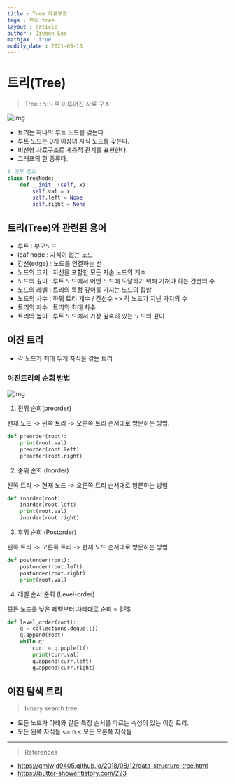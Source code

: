 ```yaml
---
title : Tree 자료구조
tags : 트리 tree
layout : article
author : Jiyeon Lee
mathjax : true
modify_date : 2021-05-13
---
```



# 트리(Tree)

> Tree : 노드로 이루어진 자료 구조

![img](https://gmlwjd9405.github.io/images/data-structure-tree/tree-terms.png)

- 트리는 하나의 루트 노드를 갖는다.
- 루트 노드는 0개 이상의 자식 노드를 갖는다.
- 비선형 자료구조로 계층적 관계를 표현한다.
- 그래프의 한 종류다. 

```python
# 이진 트리
class TreeNode:
    def __init__(self, x):
        self.val = x
        self.left = None
        self.right = None
```

## 트리(Tree)와 관련된 용어

- 루트 : 부모노드
- leaf node : 자식이 없는 노드
- 간선(edge) : 노드를 연결하는 선
- 노드의 크기 : 자신을 포함한 모든 자손 노드의 개수
- 노드의 깊이 : 루트 노드에서 어떤 노드에 도달하기 위해 거쳐야 하는 간선의 수
- 노드의 레벨 : 트리의 특정 깊이를 가지는 노드의 집합
- 노드의 차수 : 하위 트리 개수 / 간선수 => 각 노드가 지닌 가지의 수
- 트리의 차수 : 트리의 최대 차수
- 트리의 높이 : 루트 노드에서 가장 깊숙히 있는 노드의 깊이 

## 이진 트리

- 각 노드가 최대 두개 자식을 갖는 트리

### 이진트리의 순회 방법

![img](https://img1.daumcdn.net/thumb/R1280x0/?scode=mtistory2&fname=https%3A%2F%2Fblog.kakaocdn.net%2Fdn%2FbIDSTw%2Fbtq3hnrPpgQ%2FjGpx6PvM60CtpKO23NeI21%2Fimg.png)

1. 전위 순회(preorder)

현재 노드 -> 왼쪽 트리 -> 오른쪽 트리 순서대로 방문하는 방법.

```python
def preorder(root):
    print(root.val)
    preorder(root.left)
    preorfer(root.right)
```

2. 중위 순회 (Inorder)

왼쪽 트리 -> 현재 노드 -> 오른쪽 트리 순서대로 방문하는 방법

```python
def inorder(root):
    inorder(root.left)
    print(root.val)
    inorder(root.right)
```

3. 후위 순회 (Postorder)

왼쪽 트리 -> 오른쪽 트리 -> 현재 노드 순서대로 방문하는 방법

```python
def postorder(root):
    postorder(root.left)
    postorder(root.right)
    print(root.val)
```

4. 레벨 순서 순회 (Level-order)

모든 노드를 낮은 레벨부터 차례대로 순회 = BFS

```python
def level_order(root):
    q = collections.deque([])
    q.append(root)
    while q:
        curr = q.popleft()
        print(curr.val)
        q.append(curr.left)
        q.append(curr.right)
```


## 이진 탐색 트리

> binary search tree

- 모든 노드가 아래와 같은 특정 순서를 따르는 속성이 있는 이진 트리.
- 모든 왼쪽 자식들 <= n < 모든 오른쪽 자식들 


---

> References

- <https://gmlwjd9405.github.io/2018/08/12/data-structure-tree.html>
- <https://butter-shower.tistory.com/223>
